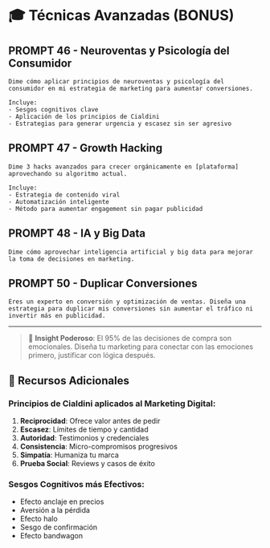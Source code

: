 # 🎓 Técnicas Avanzadas (BONUS)

## PROMPT 46 - Neuroventas y Psicología del Consumidor
```
Dime cómo aplicar principios de neuroventas y psicología del consumidor en mi estrategia de marketing para aumentar conversiones.

Incluye:
- Sesgos cognitivos clave
- Aplicación de los principios de Cialdini
- Estrategias para generar urgencia y escasez sin ser agresivo
```

## PROMPT 47 - Growth Hacking
```
Dime 3 hacks avanzados para crecer orgánicamente en [plataforma] aprovechando su algoritmo actual.

Incluye:
- Estrategia de contenido viral
- Automatización inteligente
- Método para aumentar engagement sin pagar publicidad
```

## PROMPT 48 - IA y Big Data
```
Dime cómo aprovechar inteligencia artificial y big data para mejorar la toma de decisiones en marketing.
```

## PROMPT 50 - Duplicar Conversiones
```
Eres un experto en conversión y optimización de ventas. Diseña una estrategia para duplicar mis conversiones sin aumentar el tráfico ni invertir más en publicidad.
```

---

> 🧠 **Insight Poderoso**: El 95% de las decisiones de compra son emocionales. Diseña tu marketing para conectar con las emociones primero, justificar con lógica después.

## 🎯 Recursos Adicionales

### Principios de Cialdini aplicados al Marketing Digital:
1. **Reciprocidad**: Ofrece valor antes de pedir
2. **Escasez**: Límites de tiempo y cantidad
3. **Autoridad**: Testimonios y credenciales
4. **Consistencia**: Micro-compromisos progresivos
5. **Simpatía**: Humaniza tu marca
6. **Prueba Social**: Reviews y casos de éxito

### Sesgos Cognitivos más Efectivos:
- Efecto anclaje en precios
- Aversión a la pérdida
- Efecto halo
- Sesgo de confirmación
- Efecto bandwagon